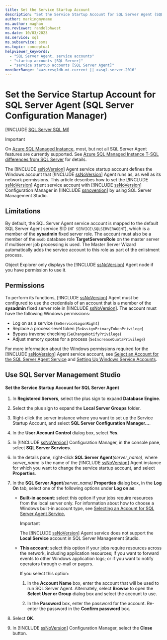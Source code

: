 ```yaml
---
title: Set the Service Startup Account
description: "Set the Service Startup Account for SQL Server Agent (SQL Server Configuration Manager)"
author: markingmyname
ms.author: maghan
ms.reviewer: randolphwest
ms.date: 10/03/2023
ms.service: sql
ms.subservice: ssms
ms.topic: conceptual
helpviewer_keywords:
  - "SQL Server Agent, service accounts"
  - "startup accounts [SQL Server]"
  - "service startup accounts [SQL Server Agent]"
monikerRange: "=azuresqldb-mi-current || >=sql-server-2016"
---
```


# Set the Service Startup Account for SQL Server Agent (SQL Server Configuration Manager)

[!INCLUDE [SQL Server SQL MI](../../includes/applies-to-version/sql-asdbmi.md)]

> [!IMPORTANT]  
> On [Azure SQL Managed Instance](/azure/sql-database/sql-database-managed-instance), most, but not all SQL Server Agent features are currently supported. See [Azure SQL Managed Instance T-SQL differences from SQL Server](/azure/sql-database/sql-database-managed-instance-transact-sql-information#sql-server-agent) for details.

The [!INCLUDE [ssNoVersion](../../includes/ssnoversion-md.md)] Agent service startup account defines the Windows account that [!INCLUDE [ssNoVersion](../../includes/ssnoversion-md.md)] Agent runs as, as well as its network permissions. This article describes how to set the [!INCLUDE [ssNoVersion](../../includes/ssnoversion-md.md)] Agent service account with [!INCLUDE [ssNoVersion](../../includes/ssnoversion-md.md)] Configuration Manager in [!INCLUDE [ssnoversion](../../includes/ssnoversion-md.md)] by using SQL Server Management Studio.

## Limitations

By default, the SQL Server Agent service account is mapped to the default SQL Server Agent service SID (`NT SERVICE\SQLSERVERAGENT`), which is a member of the **sysadmin** fixed server role. The account must also be a member of the `msdb` database role **TargetServersRole** on the master server if multiserver job processing is used. The Master Server Wizard automatically adds the service account to this role as part of the enlistment process.

Object Explorer only displays the [!INCLUDE [ssNoVersion](../../includes/ssnoversion-md.md)] Agent node if you have permission to use it.

## Permissions

To perform its functions, [!INCLUDE [ssNoVersion](../../includes/ssnoversion-md.md)] Agent must be configured to use the credentials of an account that is a member of the **sysadmin** fixed server role in [!INCLUDE [ssNoVersion](../../includes/ssnoversion-md.md)]. The account must have the following Windows permissions:

- Log on as a service (`SeServiceLogonRight`)
- Replace a process-level token (`SeAssignPrimaryTokenPrivilege`)
- Bypass traverse checking (`SeChangeNotifyPrivilege`)
- Adjust memory quotas for a process (`SeIncreaseQuotaPrivilege`)

For more information about the Windows permissions required for the [!INCLUDE [ssNoVersion](../../includes/ssnoversion-md.md)] Agent service account, see [Select an Account for the SQL Server Agent Service](../../ssms/agent/select-an-account-for-the-sql-server-agent-service.md) and [Setting Up Windows Service Accounts](../../database-engine/configure-windows/configure-windows-service-accounts-and-permissions.md).

## <a id="SSMSProcedure"></a> Use SQL Server Management Studio

#### Set the Service Startup Account for SQL Server Agent

1. In **Registered Servers**, select the plus sign to expand **Database Engine**.

1. Select the plus sign to expand the **Local Server Groups** folder.

1. Right-click the server instance where you want to set up the Service Startup Account, and select **SQL Server Configuration Manager...**.

1. In the **User Account Control** dialog box, select **Yes**.

1. In [!INCLUDE [ssNoVersion](../../includes/ssnoversion-md.md)] Configuration Manager, in the console pane, select **SQL Server Services**.

1. In the details pane, right-click **SQL Server Agent**_(server\_name)_, where *server_name* is the name of the [!INCLUDE [ssNoVersion](../../includes/ssnoversion-md.md)] Agent instance for which you want to change the service startup account, and select **Properties**.

1. In the **SQL Server Agent**_(server\_name)_ **Properties** dialog box, in the **Log On** tab, select one of the following options under **Log on as**:

   - **Built-in account**: select this option if your jobs require resources from the local server only. For information about how to choose a Windows built-in account type, see [Selecting an Account for SQL Server Agent Service.](./select-an-account-for-the-sql-server-agent-service.md)

     > [!IMPORTANT]  
     > The [!INCLUDE [ssNoVersion](../../includes/ssnoversion-md.md)] Agent service does not support the **Local Service** account in SQL Server Management Studio.

   - **This account**: select this option if your jobs require resources across the network, including application resources; if you want to forward events to other Windows application logs; or if you want to notify operators through e-mail or pagers.

     If you select this option:

     1. In the **Account Name** box, enter the account that will be used to run SQL Server Agent. Alternately, select **Browse** to open the **Select User or Group** dialog box and select the account to use.

     1. In the **Password** box, enter the password for the account. Re-enter the password in the **Confirm password** box.

1. Select **OK**.

1. In [!INCLUDE [ssNoVersion](../../includes/ssnoversion-md.md)] Configuration Manager, select the **Close** button.
